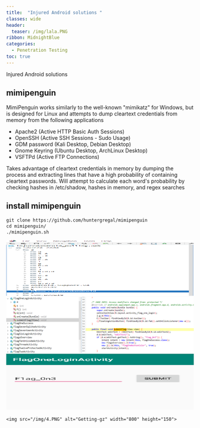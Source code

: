 ```yaml
---
title:  "Injured Android solutions "
classes: wide
header:
  teaser: /img/lala.PNG
ribbon: MidnightBlue
categories:
  - Penetration Testing 
toc: true
---
```


Injured Android solutions

## mimipenguin 

MimiPenguin works similarly to the well-known "mimikatz" for Windows, but is designed for Linux and attempts to dump cleartext credentials from memory from the following applications

* Apache2 (Active HTTP Basic Auth Sessions)
* OpenSSH (Active SSH Sessions - Sudo Usage)
* GDM password (Kali Desktop, Debian Desktop)
* Gnome Keyring (Ubuntu Desktop, ArchLinux Desktop)
* VSFTPd (Active FTP Connections)


Takes advantage of cleartext credentials in memory by dumping the process and extracting lines that have a high probability of containing cleartext passwords. Will attempt to calculate each word's probability by checking hashes in /etc/shadow, hashes in memory, and regex searches 


## install mimipenguin

```
git clone https://github.com/huntergregal/mimipenguin
cd mimipenguin/
./mimipenguin.sh 
```

 <img src="/img/1.PNG" alt="Getting-gz" width="800" height="150"> 
 
 
  <img src="/img/2.PNG" alt="Getting-gz" width="800" height="150"> 
  
   <img src="/img/3.PNG" alt="Getting-gz" width="800" height="150"> 
   
    <img src="/img/4.PNG" alt="Getting-gz" width="800" height="150"> 


